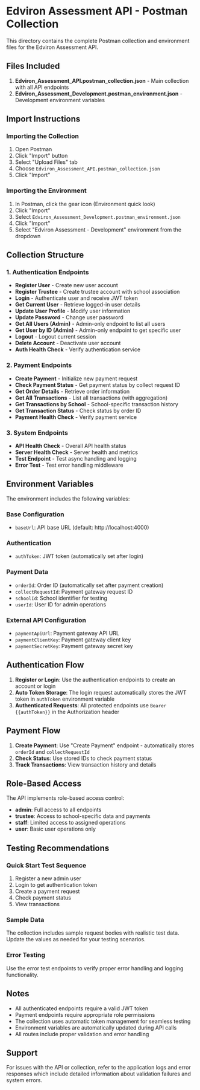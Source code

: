 # Edviron Assessment API - Postman Collection

This directory contains the complete Postman collection and environment files for the Edviron Assessment API.

## Files Included

1. **Edviron_Assessment_API.postman_collection.json** - Main collection with all API endpoints
2. **Edviron_Assessment_Development.postman_environment.json** - Development environment variables

## Import Instructions

### Importing the Collection
1. Open Postman
2. Click "Import" button
3. Select "Upload Files" tab
4. Choose `Edviron_Assessment_API.postman_collection.json`
5. Click "Import"

### Importing the Environment
1. In Postman, click the gear icon (Environment quick look)
2. Click "Import" 
3. Select `Edviron_Assessment_Development.postman_environment.json`
4. Click "Import"
5. Select "Edviron Assessment - Development" environment from the dropdown

## Collection Structure

### 1. Authentication Endpoints
- **Register User** - Create new user account
- **Register Trustee** - Create trustee account with school association
- **Login** - Authenticate user and receive JWT token
- **Get Current User** - Retrieve logged-in user details
- **Update User Profile** - Modify user information
- **Update Password** - Change user password
- **Get All Users (Admin)** - Admin-only endpoint to list all users
- **Get User by ID (Admin)** - Admin-only endpoint to get specific user
- **Logout** - Logout current session
- **Delete Account** - Deactivate user account
- **Auth Health Check** - Verify authentication service

### 2. Payment Endpoints
- **Create Payment** - Initialize new payment request
- **Check Payment Status** - Get payment status by collect request ID
- **Get Order Details** - Retrieve order information
- **Get All Transactions** - List all transactions (with aggregation)
- **Get Transactions by School** - School-specific transaction history
- **Get Transaction Status** - Check status by order ID
- **Payment Health Check** - Verify payment service

### 3. System Endpoints
- **API Health Check** - Overall API health status
- **Server Health Check** - Server health and metrics
- **Test Endpoint** - Test async handling and logging
- **Error Test** - Test error handling middleware

## Environment Variables

The environment includes the following variables:

### Base Configuration
- `baseUrl`: API base URL (default: http://localhost:4000)

### Authentication
- `authToken`: JWT token (automatically set after login)

### Payment Data
- `orderId`: Order ID (automatically set after payment creation)
- `collectRequestId`: Payment gateway request ID
- `schoolId`: School identifier for testing
- `userId`: User ID for admin operations

### External API Configuration
- `paymentApiUrl`: Payment gateway API URL
- `paymentClientKey`: Payment gateway client key
- `paymentSecretKey`: Payment gateway secret key

## Authentication Flow

1. **Register or Login**: Use the authentication endpoints to create an account or login
2. **Auto Token Storage**: The login request automatically stores the JWT token in `authToken` environment variable
3. **Authenticated Requests**: All protected endpoints use `Bearer {{authToken}}` in the Authorization header

## Payment Flow

1. **Create Payment**: Use "Create Payment" endpoint - automatically stores `orderId` and `collectRequestId`
2. **Check Status**: Use stored IDs to check payment status
3. **Track Transactions**: View transaction history and details

## Role-Based Access

The API implements role-based access control:

- **admin**: Full access to all endpoints
- **trustee**: Access to school-specific data and payments
- **staff**: Limited access to assigned operations
- **user**: Basic user operations only

## Testing Recommendations

### Quick Start Test Sequence
1. Register a new admin user
2. Login to get authentication token
3. Create a payment request
4. Check payment status
5. View transactions

### Sample Data
The collection includes sample request bodies with realistic test data. Update the values as needed for your testing scenarios.

### Error Testing
Use the error test endpoints to verify proper error handling and logging functionality.

## Notes

- All authenticated endpoints require a valid JWT token
- Payment endpoints require appropriate role permissions
- The collection uses automatic token management for seamless testing
- Environment variables are automatically updated during API calls
- All routes include proper validation and error handling

## Support

For issues with the API or collection, refer to the application logs and error responses which include detailed information about validation failures and system errors.